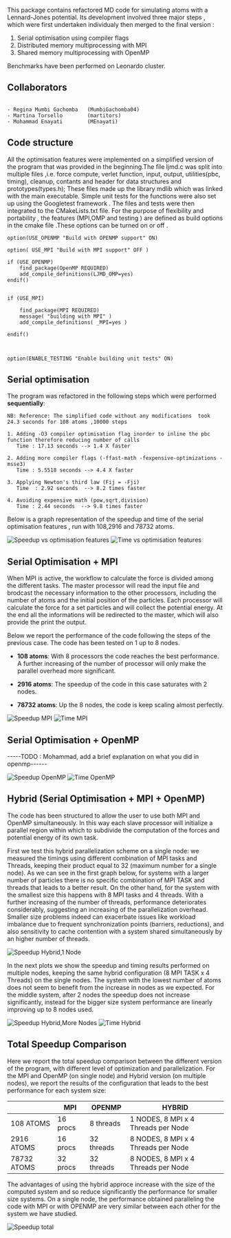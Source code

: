 This package contains refactored MD code for simulating atoms with a Lennard-Jones potential. Its development involved three major steps , which were first  undertaken individualy then merged to the final version :
1. Serial optimisation using compiler flags
2. Distributed memory multiprocessing with MPI
3. Shared memory multiprocessing with 
OpenMP

Benchmarks have been performed on Leonardo cluster.
## Collaborators

```
  
- Regina Mumbi Gachomba   (MumbiGachomba04)
- Martina Torsello        (martitors)
- Mohammad Enayati        (MEnayati)

```

## Code structure

All the optimisation features were implemented on a simplified version of the program that was provided in the beginning.The file ljmd.c was split into multiple files ,i.e. force compute, verlet function, input, output, utilities(pbc, timing), cleanup, contants and header for data structures and prototypes(types.h); These files made up the library mdlib which was linked with the main executable. Simple unit tests for the functions were also set up using the Googletest framework . 
The files and tests were then integrated to the CMakeLists.txt file.
For the purpose of flexibility and portability , the features (MPI,OMP and testing ) are defined as build options in the cmake file .These options can be turned on or off .

```
option(USE_OPENMP "Build with OPENMP support" ON)

option( USE_MPI "Build with MPI support" OFF )

if (USE_OPENMP)
	find_package(OpenMP REQUIRED)
	add_compile_definitions(LJMD_OMP=yes)
endif()


if (USE_MPI) 

    find_package(MPI REQUIRED)
    message( "building with MPI" )
    add_compile_definitions( _MPI=yes )
 
endif()



option(ENABLE_TESTING "Enable building unit tests" ON)

```

## Serial optimisation
 
The program was refactored in the following steps which were performed **sequentially**:

```
NB: Reference: The simplified code without any modifications  took 24.3 seconds for 108 atoms ,10000 steps

1. Adding -O3 compiler optimisation flag inorder to inline the pbc function therefore reducing number of calls
   Time : 17.13 seconds --> 1.4 X faster

2. Adding more compiler flags (-ffast-math -fexpensive-optimizations -msse3)
   Time : 5.5518 seconds --> 4.4 X faster

3. Applying Newton's third law (Fij = -Fji)
   Time  : 2.92 seconds  --> 8.2 times faster

4. Avoiding expensive math (pow,sqrt,division)
   Time : 2.44 seconds  --> 9.8 times faster

```
Below is a graph representation of the speedup and time of the serial optimisation features , run with 108,2916 and 78732 atoms.

![Speedup vs optimisation features](/plots/Serial_bm_1.png)
![Time vs optimisation features](/plots/Serial_bm_2.png)


## Serial Optimisation + MPI

When MPI is active, the workflow to calculate the force is divided among the different tasks. The master processor will read the input file and brodcast the necessary information to the other processors, including the number of atoms and the initial position of the particles. Each processor will calculate the force for a set particles and will collect the potential energy. At the end all the informations will be redirected to the master, which will also provide the print the output.

Below we report the performance of the code following the steps of the previous case. The code has been tested on 1 up to 8 nodes.

  - **108 atoms**: With 8 processors the code reaches the best performance. A further increasing of the number of processor will only make the parallel overhead more significant. 

  - **2916 atoms**: The speedup of the code in this case saturates with 2 nodes.
  
  - **78732 atoms**: Up the 8 nodes, the code is keep scaling almost perfectly.


![Speedup MPI](/plots/MPI_bm_1.png)
![Time MPI](/plots/MPI_bm_2.png)


## Serial Optimisation + OpenMP


-----TODO : Mohammad, add a brief explanation on what you did in openmp------

![Speedup OpenMP](/plots/OpenMP_bm_1.png)
![Time OpenMP](/plots/OpenMP_bm_2.png)


## Hybrid (Serial Optimisation + MPI + OpenMP)

The code has been structured to allow the user to use both MPI and OpenMP simultaneously. In this way each slave processor will initialize a parallel region within which to subdivide the computation of the forces and potential energy of its own task.

First we test this hybrid parallelization scheme on a single node: we measured the timings using different combination of MPI tasks and Threads, keeping their product equal to 32 (maximum number for a single node). As we can see in the first graph below, for systems with a larger number of particles there is no specific combination of MPI TASK and threads that leads to a better result. On the other hand, for the system with the smallest size this happens with 8 MPI tasks and 4 threads. With a further increasing of the number of threads, performance deteriorates considerably, suggesting an increasing of the parallelization overhead. Smaller size problems indeed can exacerbate issues like workload imbalance due to frequent synchronization points (barriers, reductions), and also sensitivity to cache contention with a system shared simultaneously by an higher number of threads.

![Speedup Hybrid,1 Node](/plots/Hybrid_bm_1.png)

In the next plots we show the speedup and timing results performed on multiple nodes, keeping the same hybrid configuration (8 MPI TASK x 4 Threads) on the single nodes. The system with the lowest number of atoms does not seem to benefit from the increase in nodes as we expected. For the middle system, after 2 nodes the speedup does not increase significantly, instead for the bigger size system performance are linearly improving up to 8 nodes used.

![Speedup Hybrid,More Nodes](/plots/Hybrid_bm_2.png)
![Time Hybrid](/plots/Hybrid_bm_3.png)

## Total Speedup Comparison

Here we report the total speedup comparison between the different version of the program, with different level of optimization and parallelization. For the MPI and OpenMP (on single node) and Hybrid version (on multiple nodes), we report the results of the configuration that leads to the best performance for each system size:
 
|                 |       MPI       |      OPENMP      |                HYBRID                |
|-----------------|-----------------|------------------|--------------------------------------|
|     108 ATOMS   |    16 procs     |    8 threads     |  1 NODES, 8 MPI x 4 Threads per Node |
|    2916 ATOMS   |    16 procs     |    32 threads    |  8 NODES, 8 MPI x 4 Threads per Node |
|   78732 ATOMS   |    32 procs     |    32 threads    |  8 NODES, 8 MPI x 4 Threads per Node |

The advantages of using the hybrid approce increase with the size of the computed system and so reduce significantly the performance for smaller size systems. 
On a single node, the performance obtained paralleling the code with MPI or with OPENMP are very similar between each other for the system we have studied.


![Speedup total](/plots/Total.png)



